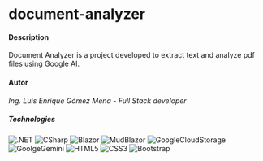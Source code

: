 # document-analyzer

#### Description
Document Analyzer is a project developed to extract text and analyze pdf files using Google AI.

#### Autor

*Ing. Luis Enrique Gómez Mena - Full Stack developer* 

##### Technologies
<div style="display: inline-block;">
   <img alt=".NET" src="https://img.shields.io/badge/.NET-5C2D91?style=for-the-badge&logo=.net&logoColor=white"> 
   <img alt="CSharp" src="https://img.shields.io/badge/C%23-239120?style=for-the-badge&logo=c-sharp&logoColor=white"> 
   <img alt="Blazor" src="https://img.shields.io/badge/blazor-512BD4?style=for-the-badge&logo=blazor&logoColor=white">    
   <img alt="MudBlazor" src="https://img.shields.io/badge/MudBlazor-512BD4?style=for-the-badge&logo=blazor&logoColor=white">    
   <img alt="GoogleCloudStorage" src="https://img.shields.io/badge/google%20cloud%20storage-AECBFA?style=for-the-badge&logo=googlecloudstorage&logoColor=black"> 
   <img alt="GoolgeGemini" src="https://img.shields.io/badge/google%20gemini-8E75B2?style=for-the-badge&logo=googlegemini&logoColor=white">
   <img alt="HTML5" src="https://img.shields.io/badge/HTML5-E34F26?style=for-the-badge&logo=html5&logoColor=white"> 
   <img alt="CSS3" src="https://img.shields.io/badge/CSS3-1572B6?style=for-the-badge&logo=css3&logoColor=white"> 
   <img alt="Bootstrap" src="https://img.shields.io/badge/Bootstrap-563D7C?style=for-the-badge&logo=bootstrap&logoColor=white"> 
 </div>